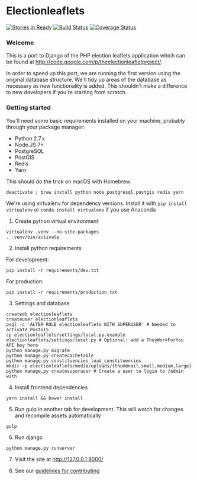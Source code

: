# Electionleaflets

[![Stories in Ready](https://badge.waffle.io/democracyclub/electionleaflets.png?label=ready&title=Ready)](https://waffle.io/democracyclub/electionleaflets)
[![Build Status](https://travis-ci.org/DemocracyClub/electionleaflets.svg)](https://travis-ci.org/DemocracyClub/electionleaflets)
[![Coverage Status](https://coveralls.io/repos/DemocracyClub/electionleaflets/badge.svg?branch=master)](https://coveralls.io/r/DemocracyClub/electionleaflets?branch=django_1_7)

### Welcome

This is a port to Django of the PHP election leaflets application which can be found at http://code.google.com/p/theelectionleafletproject/.

In order to speed up this port, we are running the first version using the original database structure. We'll tidy up areas of the database as necessary as new functionality is added. This shouldn't make a difference to new developers if you're starting from scratch.

### Getting started

You'll need some basic requirements installed on your machine, probably through your package manager:

- Python 2.7.x
- Node.JS 7+
- PostgreSQL
- PostGIS
- Redis
- Yarn

This should do the trick on macOS with Homebrew:

```shell
deactivate ; brew install python node postgresql postgis redis yarn
```
We're using virtualenv for dependency versions. Install it with
`pip install virtualenv` or 
`conda install virtualenv` if you use Anaconda

1. Create python virtual environment
```shell
virtualenv .venv --no-site-packages
. .venv/bin/activate
```

2. Install python requirements

For development:
```shell
pip install -r requirements/dev.txt
```

For production:
```shell
pip install -r requirements/production.txt
```

3. Settings and database
```shell
createdb electionleaflets
createuser electionleaflets
psql -c 'ALTER ROLE electionleaflets WITH SUPERUSER' # Needed to activate PostGIS
cp electionleaflets/settings/local.py.example electionleaflets/settings/local.py # Optional: add a TheyWorkForYou API key here
python manage.py migrate
python manage.py createcachetable
python manage.py constituencies_load_constituencies
mkdir -p electionleaflets/media/uploads/{thumbnail,small,medium,large}
python manage.py createsuperuser # Create a user to login to /admin with
```

4. Install frontend dependencies
```
yarn install && bower install
```

5. Run gulp in another tab for development. This will watch for changes and recompile assets automatically
```
gulp
```

6. Run django
```
python manage.py runserver
```

7. Visit the site at http://127.0.0.1:8000/

8. See our [guidelines for contributing](CONTRIBUTING.md)
